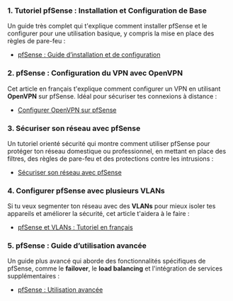 
### 1. **Tutoriel pfSense : Installation et Configuration de Base**
   Un guide très complet qui t'explique comment installer pfSense et le configurer pour une utilisation basique, y compris la mise en place des règles de pare-feu :
   - [pfSense : Guide d’installation et de configuration](https://www.it-connect.fr/pfsense-guide-dinstallation-et-de-configuration/)

### 2. **pfSense : Configuration du VPN avec OpenVPN**
   Cet article en français t'explique comment configurer un VPN en utilisant **OpenVPN** sur pfSense. Idéal pour sécuriser tes connexions à distance :
   - [Configurer OpenVPN sur pfSense](https://www.tech2tech.fr/configurer-openvpn-sur-pfsense/)

### 3. **Sécuriser son réseau avec pfSense**
   Un tutoriel orienté sécurité qui montre comment utiliser pfSense pour protéger ton réseau domestique ou professionnel, en mettant en place des filtres, des règles de pare-feu et des protections contre les intrusions :
   - [Sécuriser son réseau avec pfSense](https://www.admin-reseau.fr/securiser-son-reseau-avec-pfsense/)

### 4. **Configurer pfSense avec plusieurs VLANs**
   Si tu veux segmenter ton réseau avec des **VLANs** pour mieux isoler tes appareils et améliorer la sécurité, cet article t'aidera à le faire :
   - [pfSense et VLANs : Tutoriel en français](https://www.lebigdata.fr/pfsense-tutoriel-vlan)

### 5. **pfSense : Guide d’utilisation avancée**
   Un guide plus avancé qui aborde des fonctionnalités spécifiques de pfSense, comme le **failover**, le **load balancing** et l'intégration de services supplémentaires :
   - [pfSense : Utilisation avancée](https://syskb.com/pfsense-utilisation-avancee/)

